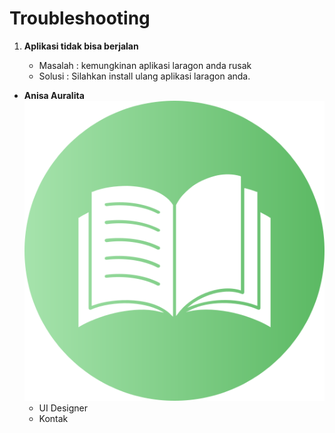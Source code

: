 # Troubleshooting

1. **Aplikasi tidak bisa berjalan**
   
    - Masalah : kemungkinan aplikasi laragon anda rusak
    - Solusi : Silahkan install ulang aplikasi laragon anda.

- **Anisa Auralita**
  ![anisa](images/open-book.png)
    - UI Designer
    - Kontak    